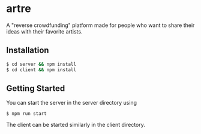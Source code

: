 # artre
A "reverse crowdfunding" platform made for people who want to share their ideas with their favorite artists.

## Installation

```bash
$ cd server && npm install
$ cd client && npm install
```

## Getting Started

You can start the server in the server directory using
```
$ npm run start
```

The client can be started similarly in the client directory.
